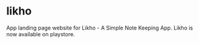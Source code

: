 # likho
App landing page website for Likho - A Simple Note Keeping App. Likho is now available on playstore.
